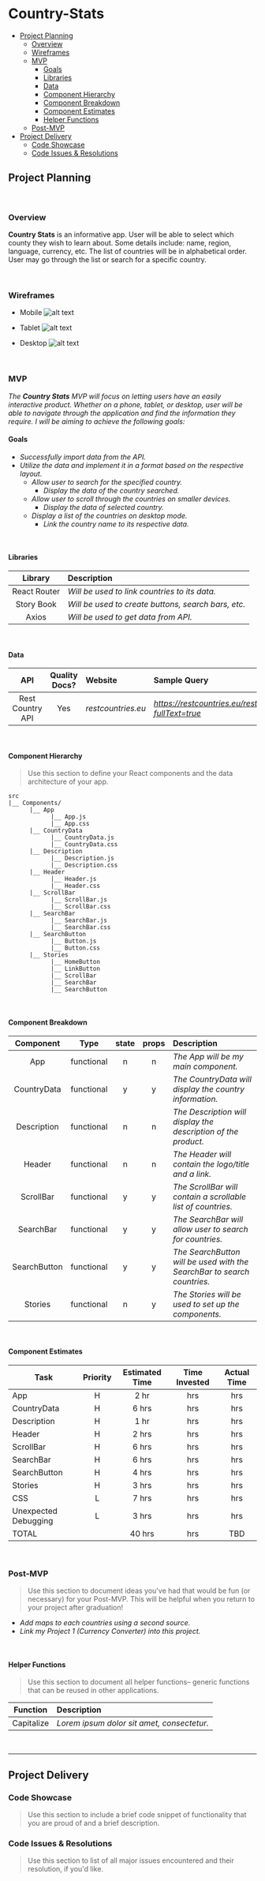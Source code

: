 # Country-Stats

- [Project Planning](#Project-Planning)
  - [Overview](#Overview)
  - [Wireframes](#Wireframes)
  - [MVP](#MVP)
    - [Goals](#Goals)
    - [Libraries](#Libraries)
    - [Data](#Data)
    - [Component Hierarchy](#Component-Hierarchy)
    - [Component Breakdown](#Component-Breakdown)
    - [Component Estimates](#Component-Estimates)
    - [Helper Functions](#Helper-Functions)
  - [Post-MVP](#Post-MVP)
- [Project Delivery](#Project-Delivery)
  - [Code Showcase](#Code-Showcase)
  - [Code Issues & Resolutions](#Code-Issues--Resolutions)

## Project Planning

<br>

### Overview

**Country Stats** is an informative app. User will be able to select which county they wish to learn about. Some details include: name, region, language, currency, etc. The list of countries will be in alphabetical order. User may go through the list or search for a specific country.

<br>

### Wireframes

- Mobile
![alt text](./src/Assets/Wireframes/Mobile.png)

- Tablet
![alt text](./src/Assets/Wireframes/Tablet.png)

- Desktop
![alt text](./src/Assets/Wireframes/Desktop.png)

<br>

### MVP

_The **Country Stats** MVP will focus on letting users have an easily interactive product. Whether on a phone, tablet, or desktop, user will be able to navigate through the application and find the information they require. I will be aiming to achieve the following goals:_

#### Goals

- _Successfully import data from the API._
- _Utilize the data and implement it in a format based on the respective layout._
  - _Allow user to search for the specified country._
    - _Display the data of the country searched._
  - _Allow user to scroll through the countries on smaller devices._
    - _Display the data of selected country._
  - _Display a list of the countries on desktop mode._
    - _Link the country name to its respective data._

<br>

#### Libraries

|     Library      | Description                                         |
| :--------------: | :---------------------------------------------------|
|   React Router   | _Will be used to link countries to its data._       |
|   Story Book     | _Will be used to create buttons, search bars, etc._ |
|   Axios          | _Will be used to get data from API._                |

<br>

#### Data

|       API        | Quality Docs? | Website            | Sample Query                                              |
| :--------------: | :-----------: | :----------------- | :-------------------------------------------------------- |
| Rest Country API |      Yes      | _restcountries.eu_ | _https://restcountries.eu/rest/v2/name/usa?fullText=true_ |

<br>

#### Component Hierarchy

> Use this section to define your React components and the data architecture of your app.

```
src
|__ Components/
      |__ App
            |__ App.js
            |__ App.css
      |__ CountryData
            |__ CountryData.js
            |__ CountryData.css
      |__ Description
            |__ Description.js
            |__ Description.css
      |__ Header
            |__ Header.js
            |__ Header.css
      |__ ScrollBar
            |__ ScrollBar.js
            |__ ScrollBar.css
      |__ SearchBar
            |__ SearchBar.js
            |__ SearchBar.css            
      |__ SearchButton
            |__ Button.js
            |__ Button.css
      |__ Stories
            |__ HomeButton             
            |__ LinkButton
            |__ ScrollBar
            |__ SearchBar      
            |__ SearchButton                 

```

<br>

#### Component Breakdown

|  Component   |    Type    | state | props | Description                                                             |
| :----------: | :--------: | :---: | :---: | :---------------------------------------------------------------------- |
| App          | functional |   n   |   n   | _The App will be my main component._                                    |
| CountryData  | functional |   y   |   y   | _The CountryData will display the country information._                 |
| Description  | functional |   n   |   n   | _The Description will display the description of the product._          |
| Header       | functional |   n   |   n   | _The Header will contain the logo/title and a link._                    |
| ScrollBar    | functional |   y   |   y   | _The ScrollBar will contain a scrollable list of countries._            |
| SearchBar    | functional |   y   |   y   | _The SearchBar will allow user to search for countries._                |
| SearchButton | functional |   y   |   y   | _The SearchButton will be used with the SearchBar to search countries._ |
| Stories      | functional |   n   |   y   | _The Stories will be used to set up the components._                    |

<br>

#### Component Estimates

| Task                | Priority | Estimated Time | Time Invested | Actual Time |
| ------------------- | :------: | :------------: | :-----------: | :---------: |
| App                 |    H     |     2 hr       |      hrs     |     hrs    |
| CountryData         |    H     |     6 hrs      |      hrs     |     hrs    |
| Description         |    H     |     1 hr       |      hrs     |     hrs    |
| Header              |    H     |     2 hrs      |      hrs     |     hrs    |
| ScrollBar           |    H     |     6 hrs      |      hrs     |     hrs    |
| SearchBar           |    H     |     6 hrs      |      hrs     |     hrs    |
| SearchButton        |    H     |     4 hrs      |      hrs     |     hrs    |
| Stories             |    H     |     3 hrs      |      hrs     |     hrs    |
| CSS                 |    L     |     7 hrs      |      hrs     |     hrs    |
| Unexpected Debugging|    L     |     3 hrs      |      hrs     |     hrs    |
| TOTAL               |          |     40 hrs     |      hrs     |     TBD     |

<br>



### Post-MVP

> Use this section to document ideas you've had that would be fun (or necessary) for your Post-MVP. This will be helpful when you return to your project after graduation!

- _Add maps to each countries using a second source._
- _Link my Project 1 (Currency Converter) into this project._

<br>

#### Helper Functions

> Use this section to document all helper functions– generic functions that can be reused in other applications.

|  Function  | Description                                |
| :--------: | :----------------------------------------- |
| Capitalize | _Lorem ipsum dolor sit amet, consectetur._ |

<br>

---

## Project Delivery

### Code Showcase

> Use this section to include a brief code snippet of functionality that you are proud of and a brief description.

### Code Issues & Resolutions

> Use this section to list of all major issues encountered and their resolution, if you'd like.

